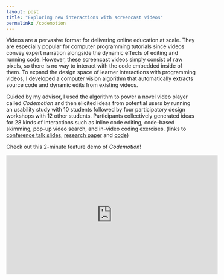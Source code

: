 ```yaml
---
layout: post
title: "Exploring new interactions with screencast videos"
permalink: /codemotion
---
```


Videos are a pervasive format for delivering online education at scale. They are especially popular for computer programming tutorials since videos convey expert narration alongside the dynamic effects of editing and running code. However, these screencast videos simply consist of raw pixels, so there is no way to interact with the code embedded inside of them. To expand the design space of learner interactions with programming videos, I developed a computer vision algorithm that automatically extracts source code and dynamic edits from existing videos.

Guided by my advisor, I used the algorithm to power a novel video player called *Codemotion* and then elicited ideas from potential users by running an usability study with 10 students followed by four participatory design workshops with 12 other students. Participants collectively generated ideas for 28 kinds of interactions such as inline code editing, code-based skimming, pop-up video search, and in-video coding exercises. (links to [conference talk slides](https://www.icloud.com/keynote/0CrqCVgrx10z1Dov72B_bmG-g#Codemotion-LAS18-Kandarp), [research paper](/files/codemotion-las2018-khandwala.pdf) and [code](https://github.com/kandarpksk/codemotion-las2018))

Check out this 2-minute feature demo of *Codemotion*!
<iframe width="560" height="315" src="https://www.youtube.com/embed/OPROmzq973A" frameborder="0" allow="accelerometer; autoplay; clipboard-write; encrypted-media; gyroscope; picture-in-picture" allowfullscreen></iframe>
